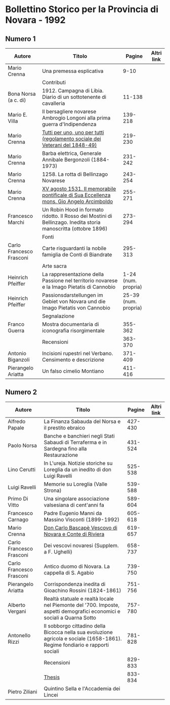 # Bollettino Storico per la Provincia di Novara - 1992

## Numero 1

| Autore                   | Titolo                                                                                                                                       | Pagine               | Altri link |
|--------------------------|----------------------------------------------------------------------------------------------------------------------------------------------|----------------------|------------|
| Mario Crenna             | Una premessa esplicativa                                                                                                                     | 9-10                 |            |
|                          | Contributi                                                                                                                                   |                      |            |
| Bona Norsa (a c. di)     | 1912. Campagna di Libia. Diario di un sottotenente di cavalleria                                                                             | 11-138               |            |
| Mario E. Villa           | Il bersagliere novarese Ambrogio Longoni alla prima guerra d'Indipendenza                                                                    | 139-218              |            |
| Mario Crenna             | [Tutti per uno, uno per tutti (regolamento sociale dei Veterani del 1848-49)](https://en.calameo.com/read/004733128dc3966297fa3)             | 219-230              |            |
| Mario Crenna             | Barba elettrica, Generale Annibale Bergonzoli (1884-1973)                                                                                    | 231-242              |            |
| Mario Crenna             | 1258. La rotta di Bellinzago Novarese                                                                                                        | 243-254              |            |
| Mario Crenna             | [XV agosto 1531. Il memorabile pontificale di Sua Eccellenza mons. Gio Angelo Arcimboldo](https://en.calameo.com/read/004733128a0e61db7ad36) | 255-271              |            |
| Francesco Marchi         | Un Robin Hood in formato ridotto. Il Rosso dei Mostini di Bellinzago. Inedita storia manoscritta (ottobre 1896)                              | 273-294              |            |
|                          | Fonti                                                                                                                                        |                      |            |
| Carlo Francesco Frasconi | Carte risguardanti la nobile famiglia de Conti di Biandrate                                                                                  | 295-313              |            |
|                          | Arte sacra                                                                                                                                   |                      |            |
| Heinrich Pfeiffer        | La rappresentazione della Passione nel territorio novarese e la Imago Pietatis di Cannobio                                                   | 1-24 (num. propria)  |            |
| Heinrich Pfeiffer        | Passionsdarstellungen im Gebiet von Novara und die Imago Pietatis von Cannobio                                                               | 25-39 (num. propria) |            |
|                          | Segnalazione                                                                                                                                 |                      |            |
| Franco Guerra            | Mostra documentaria di iconografia risorgimentale                                                                                            | 355-362              |            |
|                          | Recensioni                                                                                                                                   | 363-370              |            |
| Antonio Biganzoli        | Incisioni rupestri nel Verbano. Censimento e descrizione                                                                                     | 371-409              |            |
| Pierangelo Ariatta       | Un falso cimelio Montiano                                                                                                                    | 411-416              |            |

## Numero 2

| Autore                   | Titolo                                                                                                                       | Pagine  | Altri link |
|--------------------------|------------------------------------------------------------------------------------------------------------------------------|---------|------------|
| Alfredo Papale           | La Finanza Sabauda del Norsa e il prestito ebraico                                                                           | 427-430 |            |
| Paolo Norsa              | Banche e banchieri negli Stati Sabaudi di Terraferma e in Sardegna fino alla Restaurazione                                   | 431-524 |            |
| Lino Cerutti             | In L'ureja. Notizie storiche su Loreglia da un inedito di don Luigi Ravelli                                                  | 525-538 |            |
| Luigi Ravelli            | Memorie su Loreglia (Valle Strona)                                                                                           | 539-588 |            |
| Primo Di Vitto           | Una singolare associazione valsesiana di cent'anni fa                                                                        | 589-604 |            |
| Francesco Carnago        | Padre Eugenio Manni da Massino Visconti (1899-1992)                                                                          | 605-618 |            |
| Mario Crenna             | [Don Carlo Bascapè Vescovo di Novara e Conte di Riviera](https://en.calameo.com/read/004733128fd67113271d5)                  | 619-657 |            |
| Carlo Francesco Frasconi | Dei vescovi novaresi (Supplem. a F. Ughelli)                                                                                 | 658-737 |            |
| Carlo Francesco Frasconi | Antico duomo di Novara. La cappella di S. Agabio                                                                             | 739-750 |            |
| Pierangelo Ariatta       | Corrispondenza inedita di Gioachino Rossini (1824-1861)                                                                      | 751-756 |            |
| Alberto Vergani          | Realtà statuale e realtà locale nel Piemonte del '700. Imposte, aspetti demografici economici e sociali a Quarna Sotto       | 757-780 |            |
| Antonello Rizzi          | Il sobborgo cittadino della Bicocca nella sua evoluzione agricola e sociale (1658-1861). Regime fondiario e rapporti sociali | 781-828 |            |
|                          | Recensioni                                                                                                                   | 829-833 |            |
|                          | [Thesis](http://www.ssno.it/BSPNo/bspn_thesis.html#1992)                                                                     | 833-834 |            |
| Pietro Ziliani           | Quintino Sella e l'Accademia dei Lincei                                                                                      |         |            |
